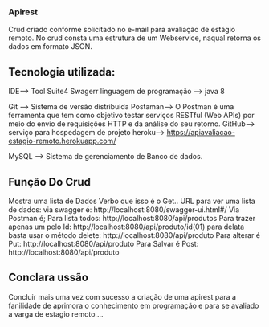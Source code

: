 ### Apirest
Crud criado conforme solicitado no e-mail para avaliação de estágio remoto. 
No crud consta uma estrutura de um Webservice, naqual retorna os dados em formato JSON.

## Tecnologia utilizada:
IDE--> Tool Suite4
Swagerr
linguagem de programação --> java 8

Git --> Sistema de versão distribuida 
Postaman--> O Postman é uma ferramenta que tem como objetivo testar serviços RESTful (Web APIs) por meio do envio de requisições HTTP e da análise do seu retorno.
GitHub--> serviço para hospedagem de projeto
heroku--> https://apiavaliacao-estagio-remoto.herokuapp.com/

MySQL --> Sistema de gerenciamento de Banco de dados.

## Função Do Crud
Mostra uma lista de Dados
Verbo que isso é o Get..
URL para ver uma lista de dados: 
via swagger é:    http://localhost:8080/swagger-ui.html#/ 
Via Postman é;
Para lista todos: http://localhost:8080/api/produtos
Para trazer apenas um pelo Id: http://localhost:8080/api/produto/id(01)
para delata basta usar o método delete: http://localhost:8080/api/produto
Para alterar é Put: http://localhost:8080/api/produto
Para Salvar é Post: http://localhost:8080/api/produto

## Conclara ussão
Concluir mais uma vez com sucesso a criação de uma apirest para a fanilidade de aprimora o conhecimento em programação e para se avaliado a varga de estagio remoto....

